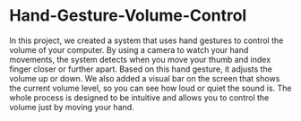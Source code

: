 # Hand-Gesture-Volume-Control

In this project, we created a system that uses hand gestures to control the volume of your computer. By using a camera to watch your hand movements, the system detects when you move your thumb and index finger closer or further apart. Based on this hand gesture, it adjusts the volume up or down. We also added a visual bar on the screen that shows the current volume level, so you can see how loud or quiet the sound is. The whole process is designed to be intuitive and allows you to control the volume just by moving your hand.
